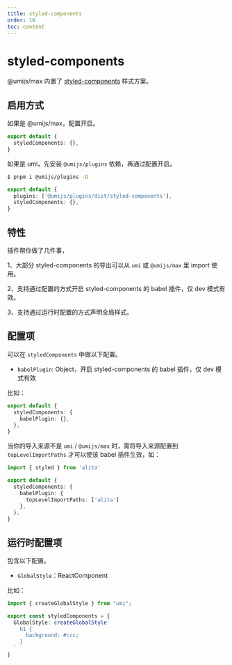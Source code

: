 ```yaml
---
title: styled-components
order: 10
toc: content
---
```

# styled-components

@umijs/max 内置了 [styled-components](https://styled-components.com/) 样式方案。

## 启用方式

如果是 @umijs/max，配置开启。

```ts {2}
export default {
  styledComponents: {},
}
```

如果是 umi，先安装 `@umijs/plugins` 依赖，再通过配置开启。

```bash
$ pnpm i @umijs/plugins -D
```

```ts
export default {
  plugins: ['@umijs/plugins/dist/styled-components'],
  styledComponents: {},
}
```

## 特性

插件帮你做了几件事，

1、大部分 styled-components 的导出可以从 `umi` 或 `@umijs/max` 里 import 使用。

2、支持通过配置的方式开启 styled-components 的 babel 插件，仅 dev 模式有效。

3、支持通过运行时配置的方式声明全局样式。

## 配置项

可以在 `styledComponents` 中做以下配置。

- `babelPlugin`: Object，开启 styled-components 的 babel 插件，仅 dev 模式有效

比如：

```ts
export default {
  styledComponents: {
    babelPlugin: {},
  },
}
```

当你的导入来源不是 `umi` / `@umijs/max` 时，需将导入来源配置到 `topLevelImportPaths` 才可以使该 babel 插件生效，如：

```ts
import { styled } from 'alita'
```

```ts
export default {
  styledComponents: {
    babelPlugin: {
      topLevelImportPaths: ['alita']
    },
  },
}
```

## 运行时配置项

包含以下配置。

- `GlobalStyle`：ReactComponent

比如：

```ts
import { createGlobalStyle } from "umi";

export const styledComponents = {
  GlobalStyle: createGlobalStyle`
    h1 {
      background: #ccc;
    }
  `
}
```

